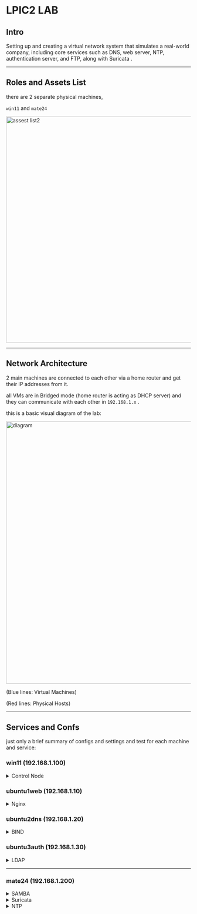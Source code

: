 


# LPIC2 LAB

## Intro

Setting up and creating a virtual network system that simulates a real-world company, including core services such as DNS, web server, NTP, authentication server, and FTP, along with Suricata .

----------------------------------------------------------------------

## Roles and Assets List

there are 2 separate physical machines,

 `win11` and `mate24`
 


<img width="1540" height="615" alt="assest list2" src="https://github.com/user-attachments/assets/1adff12c-fd72-4c39-b202-de872447f8f3" />



 
----------------------------------------------------------------------
## Network Architecture

2 main machines are connected to each other via a home router and get their IP addresses from it.

all VMs are in Bridged mode (home router is acting as DHCP server) and they can communicate with each other in `192.168.1.x` .

this is a basic visual diagram of the lab:

<img width="1782" height="713" alt="diagram" src="https://github.com/user-attachments/assets/0cda909a-a3c1-4b52-9b24-6f4b5ac85714" />

(Blue lines: Virtual Machines)

(Red lines: Physical Hosts)


----------------------------------------------------------------------
## Services and Confs

just only a brief summary of configs and settings and test for each machine and service:

### win11 (192.168.1.100)


<details> 
 
<summary> Control Node </summary>


This is my main machine, 

serving as the central control node for my lab and also running my virtual servers.


im using WSL to have better connectivity with my machines.


WSL, by default, is in a private network created by Windows, but I need it to be in the same network as my nodes, so I set it to **Mirrored**:

for this i must change (or add) `.wslconfig` file:



<img width="585" height="258" alt="wslconfi" src="https://github.com/user-attachments/assets/934cd872-c7d7-4008-a116-ac0ab6e7b8fe" />



now WSL has the same ip address as my Windows 11:



<img width="1380" height="692" alt="ip" src="https://github.com/user-attachments/assets/b72f269a-2dbc-47e3-9696-c6af24fc8e96" />




I use **MobaXterm** to access all of my nodes by establishing SSH connections:

*virtual machines:*

<img width="1678" height="898" alt="mobaxterm2" src="https://github.com/user-attachments/assets/af15803a-5a50-4acc-b755-68005fb55537" />


*physical machines:*

<img width="1679" height="525" alt="mobaxterm3" src="https://github.com/user-attachments/assets/8eccee8c-fb53-4d38-9fe9-9f5f6416fd07" />


____________________________________________________________________________


i use Ansible to manage my nodes because its agentless and its way more easier than other alternatives.


ive divided my nodes into 4 groups, and this is 

my inventory list, `hosts`:



<img width="554" height="405" alt="hosts" src="https://github.com/user-attachments/assets/9a26a22c-9232-478d-b7e8-a607c5e9b6e2" />



after sharing my WSL public key to all nodes, its time to 


using `ping` module to check the connectivity from contorl node to all machines:


<img width="620" height="780" alt="ping" src="https://github.com/user-attachments/assets/001afd72-c6ea-4d18-9bd0-6b5e06268b43" />

`pong` is received.



</details>


### ubuntu1web (192.168.1.10)


<details> 
 
<summary> Nginx </summary>

i have 3 sample websites to test and configure:

1 - sina-personal-page.slab

2 - webtest.slab

3 - nginx-default.slab

html files at `/var/www`:

<img width="472" height="170" alt="varwww" src="https://github.com/user-attachments/assets/56ffcc47-5c0a-4afc-8add-ab8a16e78dc1" />



config files at `/etc/nginx/sites-available`:

<img width="853" height="176" alt="availabe" src="https://github.com/user-attachments/assets/03cbdea3-9f2f-491f-b596-35241c2daa3b" />


server blocks for each virtual host:


<img width="702" height="330" alt="sinaconf" src="https://github.com/user-attachments/assets/aab52327-7123-40a7-8013-d2a79e19a2e1" />

and like this for other ones.

i used `server_name` directive to get help from my DNS server because all hosts are serving at 192.168.1.10.

`access_log` and `error_log` for logging and to be used by syslog in next phases.

and location block for matching specific URIs. (in case of not found URI it will return 404)


creating sym link for sites and enabling them:

<img width="1448" height="222" alt="enable" src="https://github.com/user-attachments/assets/010d9b01-e919-4289-ac73-5addf3c05d56" />

now final conf check:

<img width="827" height="151" alt="check" src="https://github.com/user-attachments/assets/9c9b6c87-5e68-4840-9f69-0e086e7ea1e2" />

configs looks good, now time to check the sites.

because im using ubuntu server i dont have GUI so i use `lynx` to view my sites in terminal:

<img width="616" height="125" alt="lynx" src="https://github.com/user-attachments/assets/3573e729-50cb-47cc-9669-22411baf2b97" />

`sina-personal-page.slab`
 
<img width="1290" height="935" alt="sina" src="https://github.com/user-attachments/assets/4c2efaad-6d1d-4487-ac23-dc37cf1b688b" />

`nginx-default.slab`

<img width="1595" height="528" alt="nginx" src="https://github.com/user-attachments/assets/253c9348-1c9f-440c-8d6c-29871439d477" />


`webtest.slab`

<img width="1577" height="508" alt="webtest" src="https://github.com/user-attachments/assets/4f3c8acf-828b-4598-a043-89d8b69fe641" />


now a check from my other machine with GUI:



<img width="1140" height="542" alt="sinaa" src="https://github.com/user-attachments/assets/659395dc-358a-4fb0-8728-9c919b49f99a" />


<img width="1352" height="430" alt="nginx" src="https://github.com/user-attachments/assets/01e3828b-0028-4cef-8344-5907e6491745" />


<img width="781" height="280" alt="webtest" src="https://github.com/user-attachments/assets/2c10f6b2-8be6-4a57-a35d-c81ff19d9e3a" />


Web Server is ready.




</details> 


### ubuntu2dns (192.168.1.20)


<details>
 
<summary> BIND </summary>

my lab zone name is `slab`.

`named.conf.local`:


<img width="672" height="260" alt="zones" src="https://github.com/user-attachments/assets/a5029b56-a958-4026-af78-23f1ba8ce117" />


`db.slab` for resolving IPs and `db.192` for reverse queries.

then, database files:

`db.slab`:

<img width="710" height="496" alt="dbslab" src="https://github.com/user-attachments/assets/b62343a6-22e9-4b1b-b0ed-875df60ec407" />

`db.192`:

<img width="765" height="532" alt="db192" src="https://github.com/user-attachments/assets/321069fc-fa8e-45a9-b924-cb49f8ca8939" />

and now, a check for config and db files:

<img width="1106" height="320" alt="check" src="https://github.com/user-attachments/assets/9d1108b7-3163-4032-993f-03afc39e26d8" />


now a test from other machines, for example from 192.168.1.10:

<img width="665" height="775" alt="test1" src="https://github.com/user-attachments/assets/c5e39727-7ac4-428b-9ddf-ecce5ce35624" />

or with a basic script to test them all at once: 

<img width="737" height="502" alt="test3" src="https://github.com/user-attachments/assets/a61f1011-1522-447a-9186-f27c60a04aed" />

or from win11:


<img width="942" height="390" alt="test2" src="https://github.com/user-attachments/assets/fabf8f50-3642-40b1-b395-f42cfa8d8391" />

Name Server is ready.


</details> 

### ubuntu3auth (192.168.1.30)


<details> 
 
<summary> LDAP </summary>




### server side
----------------------------------------------------------------------------------------------------------

after installing the OpenLDAP packages, `slapd` & `ldap-utils`, i run  `dpkg-reconfigure slapd` command to renew the configs.

then defining my hierarchy:

**Key LDAP Values:**

DNS Domain Name ---> `slab`

Organization Name ---> `SLAB`

Database Backend ---> `MDB` (Modern Database)


**Organizational Units (OU):**

i must create a logical structure for organizing users and groups, so i need a LDIF (LDAP Data Interchange Format) file:

`base.ldif`:

<img width="502" height="220" alt="base" src="https://github.com/user-attachments/assets/0aa1b0b6-433e-472a-bc53-cb45c5ee2f0c" />

and now :

```
ldapadd -x -D "cn=admin,dc=slab" -W -f base.ldif
```

`-x`: to enable simple auth instead of other ways

`-D "cn=admin,dc=slab"` : to specify the DN (Distinguished Name) and the name of the user who is performing the command

`-W` : ask password for DN

`-f base.ldif` : read from base.ldif file

now my directory is set up.



**Users and Groups:**

i have 4 groups and 5 users for my lab:

**groups** ---> webadmins, itadmins, fileusers, devs



**users** ---> sina, jay, s-admin, user1, user2



each of users and groups has its own .ldif file:


<img width="561" height="463" alt="treegu" src="https://github.com/user-attachments/assets/5e58f8cb-4e71-415f-8056-4911c1f58ae4" />



<img width="697" height="365" alt="groups" src="https://github.com/user-attachments/assets/a55bad7e-938d-40d1-a12c-5fae605f15b7" />



<img width="723" height="677" alt="users" src="https://github.com/user-attachments/assets/16c40ec9-83cd-4c0d-945c-24b8818d29a2" />


object classes that i used:

`inetOrgPerson` : a fundamental object class for representing people within an organization

`cn` : Common Name, user full name

`sn` : Surname, user last name

----------


`posixAccount` : for integrating LDAP users with Linux based systems

`uid` :  user login name

`uidNumber` : unique numerical ID for the user 

`gidNumber` : primary group number for the user

`homeDirectory` : path to the user home directory

`loginShell` : default shell for the user

----------


`shadowAccount` : for more advanced password management

`shadowLastChange` : date of the last password change

`shadowMax` : maximum number of days a password is valid before it expires

----------






other `.ldif` files to add users to groups:



<img width="900" height="527" alt="add" src="https://github.com/user-attachments/assets/fa288e40-74ed-4f86-b7ab-7b358761b94c" />





**Verifying the Directory:**


using the `ldapsearch` command to search and retrieve information from LDAP server and final check:

```
ldapsearch -x -W -D "cn=admin,dc=slab" -b "dc=slab"
```

<img width="772" height="670" alt="check1" src="https://github.com/user-attachments/assets/f14fd9fb-2a77-4914-8abf-f20b17f9c74c" />


<img width="731" height="688" alt="check2" src="https://github.com/user-attachments/assets/9ff91540-b921-4ed3-b38e-5e179d7dd482" />


Server side is ready.


### Client side
----------------------------------------------------------------------------------------------------------






</details> 



----------------------------------------------------------------------
### mate24 (192.168.1.200)


<details> 
 
<summary> SAMBA  </summary>

`/etc/samba/smb.conf` :

<img width="415" height="182" alt="smb conf" src="https://github.com/user-attachments/assets/5292c9fc-2a62-44cb-9ce5-9880fb4c7ec3" />

after modifying the share object, its time to create the `smbuser` and set password for that with `smbpasswd` command, 

and then a test file and permission and user check:


<img width="555" height="145" alt="smbuser" src="https://github.com/user-attachments/assets/ed8d7b17-b983-4458-a64a-68d66daab143" />


<img width="638" height="206" alt="tree -pug" src="https://github.com/user-attachments/assets/12077199-3cd8-486d-a16f-cdd1e082a0b6" />

now verify connection and do some change from windows side:

<img width="638" height="458" alt="win check" src="https://github.com/user-attachments/assets/5d80d717-68cb-40fe-ad13-855d5a449afe" />

and after entering the credential for smbuser:

<img width="872" height="438" alt="test windows side" src="https://github.com/user-attachments/assets/c91e8880-4e11-4dfb-943f-fead6e7d3428" />

and now once again to check the upload from windows side:

<img width="1550" height="467" alt="test linux side" src="https://github.com/user-attachments/assets/cabe2325-03b6-440d-a892-d0e3457c2663" />

and another check from another machine:

<img width="1216" height="402" alt="test2 linux side" src="https://github.com/user-attachments/assets/5cf0dc4a-164b-4462-bd6f-88d6b07f2d79" />

File Server is ready.


</details>



<details> 
 
<summary> Suricata </summary>

</details> 

<details> 
 
<summary> NTP </summary>

</details> 






